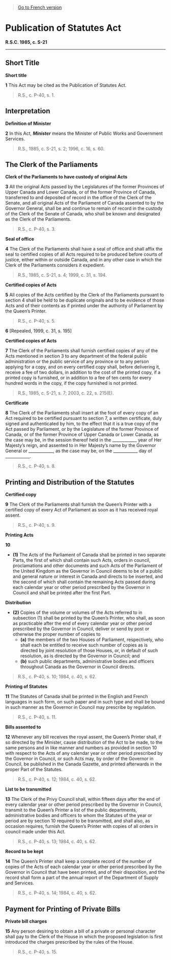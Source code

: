 > [Go to French version](/fr/Lois/Lois%20révisées%20du%20Canada/S/S-21.md)

# Publication of Statutes Act

**R.S.C. 1985, c. S-21**


----------



## Short Title



**Short title**

**1** This Act may be cited as the Publication of Statutes Act.
> R.S., c. P-40, s. 1.





## Interpretation



**Definition of Minister**

**2** In this Act, ***Minister*** means the Minister of Public Works and Government Services.
> R.S., 1985, c. S-21, s. 2; 1996, c. 16, s. 60.





## The Clerk of the Parliaments



**Clerk of the Parliaments to have custody of original Acts**

**3** All the original Acts passed by the Legislatures of the former Provinces of Upper Canada and Lower Canada, or of the former Province of Canada, transferred to and deposited of record in the office of the Clerk of the Senate, and all original Acts of the Parliament of Canada assented to by the Governor General, shall be and continue to remain of record in the custody of the Clerk of the Senate of Canada, who shall be known and designated as the Clerk of the Parliaments.
> R.S., c. P-40, s. 3.





**Seal of office**

**4** The Clerk of the Parliaments shall have a seal of office and shall affix the seal to certified copies of all Acts required to be produced before courts of justice, either within or outside Canada, and in any other case in which the Clerk of the Parliaments considers it expedient.
> R.S., 1985, c. S-21, s. 4; 1999, c. 31, s. 194.





**Certified copies of Acts**

**5** All copies of the Acts certified by the Clerk of the Parliaments pursuant to section 4 shall be held to be duplicate originals and to be evidence of those Acts and of their contents as if printed under the authority of Parliament by the Queen’s Printer.
> R.S., c. P-40, s. 5.




**6** [Repealed, 1999, c. 31, s. 195]




**Certified copies of Acts**

**7** The Clerk of the Parliaments shall furnish certified copies of any of the Acts mentioned in section 3 to any department of the federal public administration or the public service of any province or to any person applying for a copy, and on every certified copy shall, before delivering it, receive a fee of two dollars, in addition to the cost of the printed copy, if a printed copy is furnished, or in addition to a fee of ten cents for every hundred words in the copy, if the copy furnished is not printed.
> R.S., 1985, c. S-21, s. 7; 2003, c. 22, s. 215(E).





**Certificate**

**8** The Clerk of the Parliaments shall insert at the foot of every copy of an Act required to be certified pursuant to section 7, a written certificate, duly signed and authenticated by him, to the effect that it is a true copy of the Act passed by Parliament, or by the Legislature of the former Province of Canada, or of the former Province of Upper Canada or Lower Canada, as the case may be, in the session thereof held in the ____________ year of Her Majesty’s reign, and assented to in Her Majesty’s name by the Governor General or ____________, as the case may be, on the ____________ day of ____________.
> R.S., c. P-40, s. 8.





## Printing and Distribution of the Statutes



**Certified copy**

**9** The Clerk of the Parliaments shall furnish the Queen’s Printer with a certified copy of every Act of Parliament as soon as it has received royal assent.
> R.S., c. P-40, s. 9.





**Printing Acts**

**10** 

- **(1)** The Acts of the Parliament of Canada shall be printed in two separate Parts, the first of which shall contain such Acts, orders in council, proclamations and other documents and such Acts of the Parliament of the United Kingdom as the Governor in Council deems to be of a public and general nature or interest in Canada and directs to be inserted, and the second of which shall contain the remaining Acts passed during each calendar year or other period prescribed by the Governor in Council and shall be printed after the first Part.

**Distribution**

- **(2)** Copies of the volume or volumes of the Acts referred to in subsection (1) shall be printed by the Queen’s Printer, who shall, as soon as practicable after the end of every calendar year or other period prescribed by the Governor in Council, deliver or send by post or otherwise the proper number of copies to
	- **(a)** the members of the two Houses of Parliament, respectively, who shall each be entitled to receive such number of copies as is directed by joint resolution of those Houses, or, in default of such resolution, as is directed by the Governor in Council; and
	- **(b)** such public departments, administrative bodies and officers throughout Canada as the Governor in Council directs.
> R.S., c. P-40, s. 10; 1984, c. 40, s. 62.





**Printing of Statutes**

**11** The Statutes of Canada shall be printed in the English and French languages in such form, on such paper and in such type and shall be bound in such manner as the Governor in Council may prescribe by regulation.
> R.S., c. P-40, s. 11.





**Bills assented to**

**12** Whenever any bill receives the royal assent, the Queen’s Printer shall, if so directed by the Minister, cause distribution of the Act to be made, to the same persons and in like manner and numbers as provided in section 10 with respect to the Acts of any calendar year or other period prescribed by the Governor in Council, or such Acts may, by order of the Governor in Council, be published in the Canada Gazette, and printed afterwards in the proper Part of the Statutes.
> R.S., c. P-40, s. 12; 1984, c. 40, s. 62.





**List to be transmitted**

**13** The Clerk of the Privy Council shall, within fifteen days after the end of every calendar year or other period prescribed by the Governor in Council, transmit to the Queen’s Printer a list of the public departments, administrative bodies and officers to whom the Statutes of the year or period are by section 10 required to be transmitted, and shall also, as occasion requires, furnish the Queen’s Printer with copies of all orders in council made under this Act.
> R.S., c. P-40, s. 13; 1984, c. 40, s. 62.





**Record to be kept**

**14** The Queen’s Printer shall keep a complete record of the number of copies of the Acts of each calendar year or other period prescribed by the Governor in Council that have been printed, and of their disposition, and the record shall form a part of the annual report of the Department of Supply and Services.
> R.S., c. P-40, s. 14; 1984, c. 40, s. 62.





## Payment for Printing of Private Bills



**Private bill charges**

**15** Any person desiring to obtain a bill of a private or personal character shall pay to the Clerk of the House in which the proposed legislation is first introduced the charges prescribed by the rules of the House.
> R.S., c. P-40, s. 15.



